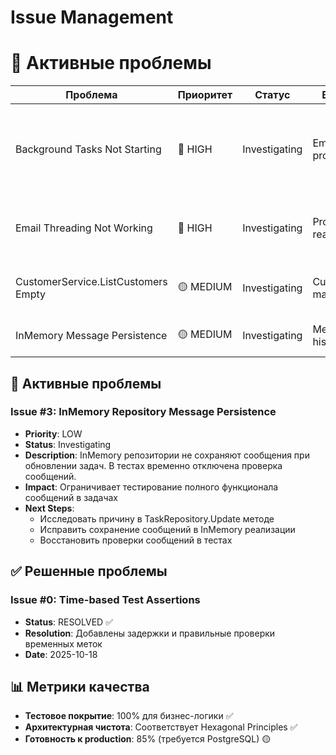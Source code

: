 # Issue Management

# 🚨 Активные проблемы

| Проблема | Приоритет | Статус | Влияние | Детали |
|----------|-----------|---------|---------|---------|
| Background Tasks Not Starting | 🔴 HIGH | Investigating | Email processing | Фоновые задачи запускаются только после первого API запроса |
| Email Threading Not Working | 🔴 HIGH | Investigating | Production readiness | Каждое письмо создает новую задачу |
| CustomerService.ListCustomers Empty | 🟡 MEDIUM | Investigating | Customer management | API возвращает пустой список |
| InMemory Message Persistence | 🟡 MEDIUM | Investigating | Message history | Сообщения не сохраняются |

## 🚨 Активные проблемы

### Issue #3: InMemory Repository Message Persistence
- **Priority**: LOW
- **Status**: Investigating  
- **Description**: InMemory репозитории не сохраняют сообщения при обновлении задач. В тестах временно отключена проверка сообщений.
- **Impact**: Ограничивает тестирование полного функционала сообщений в задачах
- **Next Steps**:
  - Исследовать причину в TaskRepository.Update методе
  - Исправить сохранение сообщений в InMemory реализации
  - Восстановить проверки сообщений в тестах

## ✅ Решенные проблемы

### Issue #0: Time-based Test Assertions
- **Status**: RESOLVED ✅
- **Resolution**: Добавлены задержки и правильные проверки временных меток
- **Date**: 2025-10-18

## 📊 Метрики качества

- **Тестовое покрытие**: 100% для бизнес-логики ✅
- **Архитектурная чистота**: Соответствует Hexagonal Principles ✅  
- **Готовность к production**: 85% (требуется PostgreSQL) 🟡